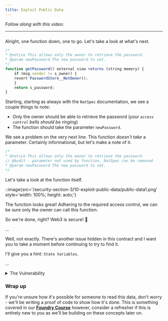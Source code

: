 ```yaml
---
title: Exploit Public Data
---
```


_Follow along with this video:_

---

###

Alright, one function down, one to go. Let's take a look at what's next.

```js
/*
* @notice This allows only the owner to retrieve the password.
* @param newPassword The new password to set.
*/
function getPassword() external view returns (string memory) {
    if (msg.sender != s_owner) {
    revert PasswordStore__NotOwner();
    }
    return s_password;
}
```

Starting, starting as always with the `NatSpec` documentation, we see a couple things to note:

- Only the owner should be able to retrieve the password (_your `access control` bells should be ringing_)
- The function should take the parameter `newPassword`.

We see a problem on the very next line. This function _doesn't take_ a parameter. Certainly informational, but let's make a note of it.

```js
/*
* @notice This allows only the owner to retrieve the password.
// @Audit - parameter not used by function, NatSpec can be removed
* @param newPassword The new password to set.
*/
```

Let's take a look at the function itself.

::image{src='/security-section-3/10-exploit-public-data/public-data1.png' style='width: 100%; height: auto;'}

The function looks great! Adhering to the required access control, we can be sure only the owner can call this function.

So we're done, right? Web3 is secure! 🥳

...

Well, not exactly. There's another issue hidden in this contract and I want you to take a moment before continuing to try to find it.

I'll give you a hint: `State Variables`.

...

<details closed>
<summary>The Vulnerability</summary>
 ::image{src='/security-section-3/10-exploit-public-data/public-data2.png' style='width: 100%; height: auto;'}

We've uncovered a major flaw in the business logic of this protocol. It's best we make a note of this.

```js
address private s_owner;
// @Audit - s_password variable is not actually private! Everything on the blockchain is public, this is not a safe place to store your password.
string private s_password;
```

</details>

### Wrap up

If you're unsure how it's possible for someone to read this data, don't worry - we'll be writing a proof of code to show how it's done. This is something covered in our [**Foundry Course**](https://updraft.cyfrin.io/courses/advanced-foundry) however, consider a refresher if this is entirely new to you as we'll be building on these concepts later on.
